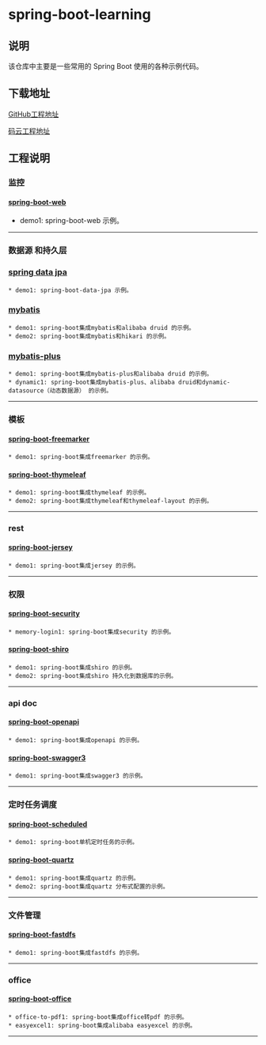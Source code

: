 # spring-boot-learning
## 说明

该仓库中主要是一些常用的 Spring Boot 使用的各种示例代码。

## 下载地址

  [GitHub工程地址](https://github.com/glacier0315/spring-boot-learning)

  [码云工程地址](https://gitee.com/glacier0315/spring-boot-learning.git)

## 工程说明
### 监控
#### [spring-boot-web](https://github.com/glacier0315/spring-boot-learning/tree/main/spring-boot-web)
* demo1: spring-boot-web 示例。
***

### 数据源 和持久层
### [spring data jpa](https://github.com/glacier0315/spring-boot-learning/tree/main/spring-boot-data-jpa)
    * demo1: spring-boot-data-jpa 示例。
### [mybatis](https://github.com/glacier0315/spring-boot-learning/tree/main/spring-boot-mybatis)  
    * demo1: spring-boot集成mybatis和alibaba druid 的示例。
    * demo2: spring-boot集成mybatis和hikari 的示例。
### [mybatis-plus](https://github.com/glacier0315/spring-boot-learning/tree/main/spring-boot-mybatis-plus)
    * demo1: spring-boot集成mybatis-plus和alibaba druid 的示例。
    * dynamic1: spring-boot集成mybatis-plus、alibaba druid和dynamic-datasource（动态数据源） 的示例。
***

### 模板
#### [spring-boot-freemarker](https://github.com/glacier0315/spring-boot-learning/tree/main/spring-boot-freemarker)
    * demo1: spring-boot集成freemarker 的示例。
#### [spring-boot-thymeleaf](https://github.com/glacier0315/spring-boot-learning/tree/main/spring-boot-thymeleaf)
    * demo1: spring-boot集成thymeleaf 的示例。
    * demo2: spring-boot集成thymeleaf和thymeleaf-layout 的示例。
***

### rest
#### [spring-boot-jersey](https://github.com/glacier0315/spring-boot-learning/tree/main/spring-boot-jersey)
    * demo1: spring-boot集成jersey 的示例。
***

### 权限
#### [spring-boot-security](https://github.com/glacier0315/spring-boot-learning/tree/main/spring-boot-security)
    * memory-login1: spring-boot集成security 的示例。
#### [spring-boot-shiro](https://github.com/glacier0315/spring-boot-learning/tree/main/spring-boot-shiro)
    * demo1: spring-boot集成shiro 的示例。
    * demo2: spring-boot集成shiro 持久化到数据库的示例。
***

### api doc
#### [spring-boot-openapi](https://github.com/glacier0315/spring-boot-learning/tree/main/spring-boot-openapi)
    * demo1: spring-boot集成openapi 的示例。
#### [spring-boot-swagger3](https://github.com/glacier0315/spring-boot-learning/tree/main/spring-boot-swagger3)
    * demo1: spring-boot集成swagger3 的示例。
***

### 定时任务调度
#### [spring-boot-scheduled](https://github.com/glacier0315/spring-boot-learning/tree/main/spring-boot-scheduled)
    * demo1: spring-boot单机定时任务的示例。
#### [spring-boot-quartz](https://github.com/glacier0315/spring-boot-learning/tree/main/spring-boot-quartz)
    * demo1: spring-boot集成quartz 的示例。
    * demo2: spring-boot集成quartz 分布式配置的示例。
***

### 文件管理
#### [spring-boot-fastdfs](https://github.com/glacier0315/spring-boot-learning/tree/main/spring-boot-fastdfs)
    * demo1: spring-boot集成fastdfs 的示例。
***

### office
#### [spring-boot-office](https://github.com/glacier0315/spring-boot-learning/tree/main/spring-boot-office)
    * office-to-pdf1: spring-boot集成office转pdf 的示例。
    * easyexcel1: spring-boot集成alibaba easyexcel 的示例。
***
